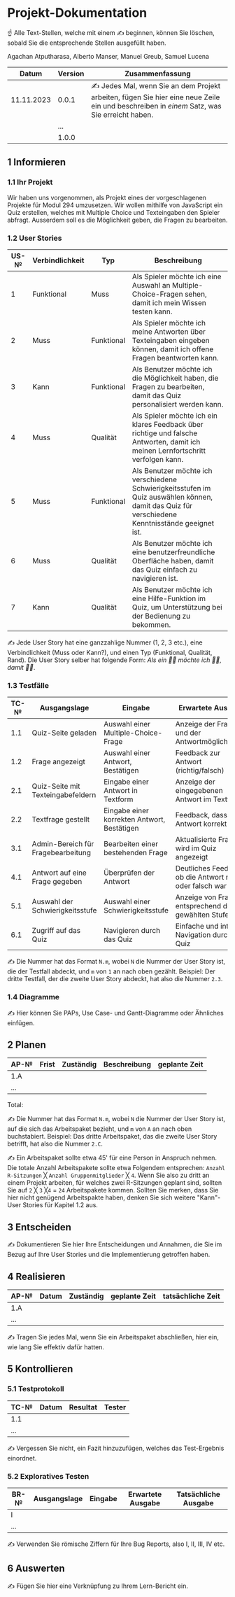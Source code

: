 # Projekt-Dokumentation

☝️ Alle Text-Stellen, welche mit einem ✍️ beginnen, können Sie löschen, sobald Sie die entsprechende Stellen ausgefüllt haben.

Agachan Atputharasa, Alberto Manser, Manuel Greub, Samuel Lucena

| Datum | Version | Zusammenfassung                                              |
| ----- | ------- | ------------------------------------------------------------ |
| 11.11.2023      | 0.0.1   | ✍️ Jedes Mal, wenn Sie an dem Projekt arbeiten, fügen Sie hier eine neue Zeile ein und beschreiben in *einem* Satz, was Sie erreicht haben. |
|       | ...     |                                                              |
|       | 1.0.0   |                                                              |

## 1 Informieren

### 1.1 Ihr Projekt

Wir haben uns vorgenommen, als Projekt eines der vorgeschlagenen Projekte für Modul 294 umzusetzen. Wir wollen mithilfe von JavaScript ein Quiz erstellen, welches mit Multiple Choice und Texteingaben den Spieler abfragt. Ausserdem soll es die Möglichkeit geben, die Fragen zu bearbeiten.

### 1.2 User Stories

| US-№ | Verbindlichkeit | Typ  | Beschreibung                       |
| ---- | --------------- | ---- | ---------------------------------- |
| 1    | Funktional      | Muss     | Als Spieler möchte ich eine Auswahl an Multiple-Choice-Fragen sehen, damit ich mein Wissen testen kann. |
| 2    | Muss            | Funktional | Als Spieler möchte ich meine Antworten über Texteingaben eingeben können, damit ich offene Fragen beantworten kann. |
| 3    | Kann            | Funktional | Als Benutzer möchte ich die Möglichkeit haben, die Fragen zu bearbeiten, damit das Quiz personalisiert werden kann. |
| 4    | Muss            | Qualität  | Als Spieler möchte ich ein klares Feedback über richtige und falsche Antworten, damit ich meinen Lernfortschritt verfolgen kann. |
| 5    | Muss            | Funktional | Als Benutzer möchte ich verschiedene Schwierigkeitsstufen im Quiz auswählen können, damit das Quiz für verschiedene Kenntnisstände geeignet ist. |
| 6    | Muss            | Qualität  | Als Benutzer möchte ich eine benutzerfreundliche Oberfläche haben, damit das Quiz einfach zu navigieren ist. |
| 7    | Kann            | Qualität  | Als Benutzer möchte ich eine Hilfe-Funktion im Quiz, um Unterstützung bei der Bedienung zu bekommen. |

✍️ Jede User Story hat eine ganzzahlige Nummer (1, 2, 3 etc.), eine Verbindlichkeit (Muss oder Kann?), und einen Typ (Funktional, Qualität, Rand). Die User Story selber hat folgende Form: *Als ein 🤷‍♂️ möchte ich 🤷‍♂️, damit 🤷‍♂️*.

### 1.3 Testfälle

| TC-№ | Ausgangslage | Eingabe | Erwartete Ausgabe |
| ---- | ------------ | ------- | ----------------- |
| 1.1  | Quiz-Seite geladen                  | Auswahl einer Multiple-Choice-Frage      | Anzeige der Frage und der Antwortmöglichkeiten     |
| 1.2  | Frage angezeigt                     | Auswahl einer Antwort, Bestätigen        | Feedback zur Antwort (richtig/falsch)              |
| 2.1  | Quiz-Seite mit Texteingabefeldern   | Eingabe einer Antwort in Textform        | Anzeige der eingegebenen Antwort im Textfeld       |
| 2.2  | Textfrage gestellt                  | Eingabe einer korrekten Antwort, Bestätigen | Feedback, dass die Antwort korrekt ist            |
| 3.1  | Admin-Bereich für Fragebearbeitung  | Bearbeiten einer bestehenden Frage       | Aktualisierte Frage wird im Quiz angezeigt         |
| 4.1  | Antwort auf eine Frage gegeben      | Überprüfen der Antwort                   | Deutliches Feedback, ob die Antwort richtig oder falsch war |
| 5.1  | Auswahl der Schwierigkeitsstufe     | Auswahl einer Schwierigkeitsstufe        | Anzeige von Fragen entsprechend der gewählten Stufe |
| 6.1  | Zugriff auf das Quiz                | Navigieren durch das Quiz                | Einfache und intuitive Navigation durch das Quiz   |

✍️ Die Nummer hat das Format `N.m`, wobei `N` die Nummer der User Story ist, die der Testfall abdeckt, und `m` von `1` an nach oben gezählt. Beispiel: Der dritte Testfall, der die zweite User Story abdeckt, hat also die Nummer `2.3`.

### 1.4 Diagramme

✍️ Hier können Sie PAPs, Use Case- und Gantt-Diagramme oder Ähnliches einfügen.

## 2 Planen

| AP-№ | Frist | Zuständig | Beschreibung | geplante Zeit |
| ---- | ----- | --------- | ------------ | ------------- |
| 1.A  |       |           |              |               |
| ...  |       |           |              |               |

Total: 

✍️ Die Nummer hat das Format `N.m`, wobei `N` die Nummer der User Story ist, auf die sich das Arbeitspaket bezieht, und `m` von `A` an nach oben buchstabiert. Beispiel: Das dritte Arbeitspaket, das die zweite User Story betrifft, hat also die Nummer `2.C`.

✍️ Ein Arbeitspaket sollte etwa 45' für eine Person in Anspruch nehmen. Die totale Anzahl Arbeitspakete sollte etwa Folgendem entsprechen: `Anzahl R-Sitzungen` ╳ `Anzahl Gruppenmitglieder` ╳ `4`. Wenn Sie also zu dritt an einem Projekt arbeiten, für welches zwei R-Sitzungen geplant sind, sollten Sie auf `2` ╳ `3` ╳`4` = `24` Arbeitspakete kommen. Sollten Sie merken, dass Sie hier nicht genügend Arbeitspakte haben, denken Sie sich weitere "Kann"-User Stories für Kapitel 1.2 aus.

## 3 Entscheiden

✍️ Dokumentieren Sie hier Ihre Entscheidungen und Annahmen, die Sie im Bezug auf Ihre User Stories und die Implementierung getroffen haben.

## 4 Realisieren

| AP-№ | Datum | Zuständig | geplante Zeit | tatsächliche Zeit |
| ---- | ----- | --------- | ------------- | ----------------- |
| 1.A  |       |           |               |                   |
| ...  |       |           |               |                   |

✍️ Tragen Sie jedes Mal, wenn Sie ein Arbeitspaket abschließen, hier ein, wie lang Sie effektiv dafür hatten.

## 5 Kontrollieren

### 5.1 Testprotokoll

| TC-№ | Datum | Resultat | Tester |
| ---- | ----- | -------- | ------ |
| 1.1  |       |          |        |
| ...  |       |          |        |

✍️ Vergessen Sie nicht, ein Fazit hinzuzufügen, welches das Test-Ergebnis einordnet.

### 5.2 Exploratives Testen

| BR-№ | Ausgangslage | Eingabe | Erwartete Ausgabe | Tatsächliche Ausgabe |
| ---- | ------------ | ------- | ----------------- | -------------------- |
| I    |              |         |                   |                      |
| ...  |              |         |                   |                      |

✍️ Verwenden Sie römische Ziffern für Ihre Bug Reports, also I, II, III, IV etc.

## 6 Auswerten

✍️ Fügen Sie hier eine Verknüpfung zu Ihrem Lern-Bericht ein.
